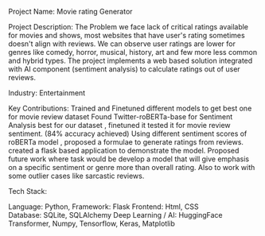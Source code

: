 Project Name: 
Movie rating Generator


Project Description: 
The Problem we face lack of critical ratings available for movies and shows, most websites that have user's rating sometimes doesn't align with reviews. We can observe user ratings are lower for genres like comedy, horror, musical, history, art and few more less common and hybrid types. The project implements a web based solution integrated with AI component (sentiment analysis) to calculate ratings out of user reviews.


Industry: 
Entertainment


Key Contributions:
Trained and Finetuned different models to get best one for movie review dataset
Found Twitter-roBERTa-base for Sentiment Analysis best for our dataset , finetuned it tested it for movie review sentiment. (84% accuracy achieved)
Using different sentiment scores of roBERTa model , proposed a formulae to generate ratings from reviews.
created a flask based application to demonstrate the model. 
Proposed future work where task would be develop a model that will give emphasis on a specific sentiment or genre more than overall rating. Also to work with some outlier cases like sarcastic reviews.


Tech Stack:

Language: Python, 
Framework: Flask 
Frontend: Html, CSS  
Database: SQLite,  SQLAlchemy
Deep Learning / AI: HuggingFace Transformer, Numpy, Tensorflow, Keras, Matplotlib
